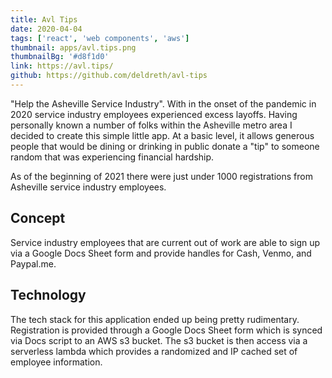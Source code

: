 ```yaml
---
title: Avl Tips
date: 2020-04-04
tags: ['react', 'web components', 'aws']
thumbnail: apps/avl.tips.png
thumbnailBg: '#d8f1d0'
link: https://avl.tips/
github: https://github.com/deldreth/avl-tips
---
```


"Help the Asheville Service Industry". With in the onset of the pandemic in 2020 service industry employees experienced excess layoffs. Having personally known a number of folks within the Asheville metro area I decided to create this simple little app. At a basic level, it allows generous people that would be dining or drinking in public donate a "tip" to someone random that was experiencing financial hardship.

<!--more-->

As of the beginning of 2021 there were just under 1000 registrations from Asheville service industry employees.

## Concept

Service industry employees that are current out of work are able to sign up via a Google Docs Sheet form and provide handles for Cash, Venmo, and Paypal.me.

## Technology

The tech stack for this application ended up being pretty rudimentary. Registration is provided through a Google Docs Sheet form which is synced via Docs script to an AWS s3 bucket. The s3 bucket is then access via a serverless lambda which provides a randomized and IP cached set of employee information.
